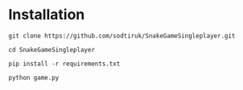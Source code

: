 # Installation

``` 
git clone https://github.com/sodtiruk/SnakeGameSingleplayer.git
```
```
cd SnakeGameSingleplayer
```
```
pip install -r requirements.txt
```
```
python game.py
```
